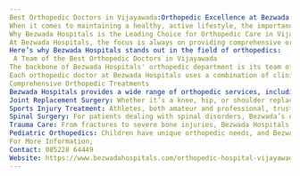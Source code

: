```yaml
---
Best Orthopedic Doctors in Vijayawada:Orthopedic Excellence at Bezwada Hospitals: Home to the Best Orthopedic doctors in Vijayawada.
When it comes to maintaining a healthy, active lifestyle, the importance of orthopedic care cannot be overstated. From joint replacements to sports injuries, our bones, muscles, and joints are integral to our daily functioning. Bezwada Hospitals, renowned for its world-class healthcare services, has emerged as a trusted name in orthopedic care in Vijayawada. With a dedicated team of highly skilled professionals, state-of-the-art facilities, and a patient-centric approach, Bezwada Hospitals is proud to offer some of the Best Orthopedic doctors in Vijayawada.
Why Bezwada Hospitals is the Leading Choice for Orthopedic Care in Vijayawada
At Bezwada Hospitals, the focus is always on providing comprehensive orthopedic solutions that cater to the diverse needs of patients. Whether you are dealing with a sports injury, suffering from chronic joint pain, or recovering from a bone fracture, Bezwada Hospitals offers a range of treatments to help you regain mobility and improve your quality of life.
Here’s why Bezwada Hospitals stands out in the field of orthopedics:
 A Team of the Best Orthopedic Doctors in Vijayawada
The backbone of Bezwada Hospitals' orthopedic department is its team of expert doctors. Known for their skill, experience, and commitment to patient care, the Best Orthopedic doctors in Vijayawada work tirelessly to ensure the best outcomes for their patients. These specialists are highly trained in a wide array of orthopedic disciplines, including joint replacement, sports medicine, spine surgery, trauma care, and pediatric orthopedics.
Each orthopedic doctor at Bezwada Hospitals uses a combination of clinical expertise, advanced diagnostic tools, and personalized treatment plans to address the unique needs of each patient. They also stay abreast of the latest advancements in orthopedic care to ensure patients receive the most effective, evidence-based treatments.
Comprehensive Orthopedic Treatments
Bezwada Hospitals provides a wide range of orthopedic services, including but not limited to:
Joint Replacement Surgery: Whether it’s a knee, hip, or shoulder replacement, Bezwada’s orthopedic team specializes in minimally invasive joint replacement techniques that reduce recovery time and improve post-surgery mobility.
Sports Injury Treatment: Athletes, both amateur and professional, trust Bezwada Hospitals for the treatment of sports-related injuries such as ligament tears, fractures, and sprains. The team works closely with patients to ensure a speedy recovery and a safe return to sports.
Spinal Surgery: For patients dealing with spinal disorders, Bezwada’s orthopedic surgeons offer advanced techniques in spine surgery, including minimally invasive procedures for conditions like herniated discs, scoliosis, and spinal stenosis.
Trauma Care: From fractures to severe bone injuries, Bezwada Hospitals offers trauma care services that prioritize quick recovery and restoration of mobility. The hospital’s orthopedic team is always available for emergency care.
Pediatric Orthopedics: Children have unique orthopedic needs, and Bezwada Hospitals is equipped to address a wide range of pediatric orthopedic conditions, including congenital deformities, fractures, and growth-related issues.
For More Information,
Contact: 085228 64449
Website: https://www.bezwadahospitals.com/orthopedic-hospital-vijayawada.html
---
```


